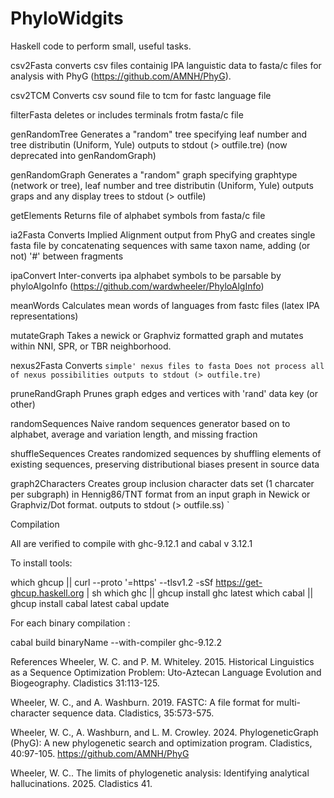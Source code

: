 # PhyloWidgits
Haskell code to perform small, useful tasks.


csv2Fasta 
	converts csv files containig IPA languistic data to fasta/c files for analysis with PhyG (https://github.com/AMNH/PhyG).

csv2TCM 
	Converts csv sound file to tcm for fastc language file

filterFasta
	deletes or includes terminals frotm fasta/c file

genRandomTree
	Generates a "random" tree specifying leaf number and tree distributin (Uniform, Yule)
	outputs to stdout (> outfile.tre)
	(now deprecated into genRandomGraph)

genRandomGraph
	Generates a "random" graph specifying graphtype (network or tree), leaf number and tree distributin (Uniform, Yule)
	outputs graps and any display trees to stdout (> outfile)

getElements
	Returns file of alphabet symbols from fasta/c file

ia2Fasta
	Converts Implied Alignment output from PhyG and creates single fasta file by concatenating
               sequences with same taxon name, adding (or not) '#' between fragments

ipaConvert
	Inter-converts ipa alphabet symbols to be parsable by phyloAlgoInfo (https://github.com/wardwheeler/PhyloAlgInfo)

meanWords
	Calculates mean words of languages from fastc files (latex IPA representations) 

mutateGraph
	Takes a newick or Graphviz formatted graph and mutates within NNI, SPR, or TBR neighborhood.

nexus2Fasta
	Converts `simple' nexus files to fasta
	Does not process all of nexus possibilities
	outputs to stdout (> outfile.tre) `

pruneRandGraph
	Prunes graph edges and vertices with 'rand' data key (or other)

randomSequences
	Naive random sequences generator based on to alphabet, average and variation length, and missing fraction
               	
shuffleSequences
	Creates randomized sequences by shuffling elements of existing sequences, 
	preserving distributional biases present in source data

graph2Characters
	Creates group inclusion character dats set (1 charcater per subgraph) in Hennig86/TNT format from an input graph
	in Newick or Graphviz/Dot format.
	outputs to stdout (> outfile.ss) `

Compilation

All are verified to compile with ghc-9.12.1 and cabal v 3.12.1

To install tools:

which ghcup || curl --proto '=https' --tlsv1.2 -sSf https://get-ghcup.haskell.org | sh
which ghc   || ghcup install ghc   latest
which cabal || ghcup install cabal latest
cabal update

For each binary compilation :
	
cabal build binaryName --with-compiler ghc-9.12.2



References
Wheeler, W. C. and P. M. Whiteley. 2015.  Historical Linguistics as a Sequence Optimization Problem: Uto-Aztecan Language Evolution and Biogeography. Cladistics 31:113-125.

Wheeler, W. C., and A. Washburn. 2019.  FASTC: A file format for multi-character sequence data.  Cladistics, 35:573-575. 

Wheeler, W. C., A. Washburn, and L. M. Crowley.  2024. PhylogeneticGraph (PhyG): A new phylogenetic search and optimization program.  Cladistics, 40:97-105. https://github.com/AMNH/PhyG

Wheeler, W. C.. The limits of phylogenetic analysis: Identifying analytical hallucinations.  2025. Cladistics 41.
